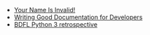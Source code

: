 * [Your Name Is Invalid!](https://www.youtube.com/watch?v=telNgfvgmHs)
* [Writing Good Documentation for Developers](https://www.youtube.com/watch?v=eWaWvUhpseM)
* [BDFL Python 3 retrospective](https://www.youtube.com/watch?v=Oiw23yfqQy8)
